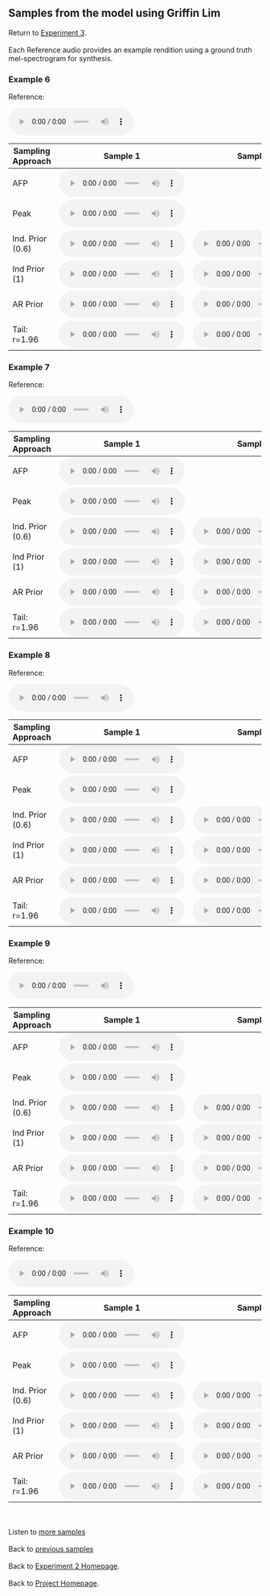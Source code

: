 <!-- exp 1a -->

## Samples from the model using Griffin Lim

Return to [Experiment 3](https://ljlj9.github.io/mscproject/experiment_3_test.html).
<br><br>
Each Reference audio provides an example rendition using a ground truth mel-spectrogram for synthesis.

### Example 6

Reference:        
<p><audio src="Exp3Test/Example6/reference.wav" controls style="width: 250px;"></audio></p>

| Sampling Approach | Sample 1 | Sample 2 | Sample 3 | Sample 4 | Sample 5 |
| --- | --- | --- | --- | --- | --- |
| AFP | <audio src="afp_web_samples/Example6.wav" controls style="width: 250px;"></audio> | | | | |
| Peak  | <audio src="Exp3Test/Example6/mean/sample_1.wav" controls style="width: 250px;"></audio> | | | | |
| Ind. Prior (0.6) | <audio src="Exp3Test/Example6/scaled06/sample_1.wav" controls style="width: 250px;"></audio> | <audio src="Exp3Test/Example6/scaled06/sample_2.wav" controls style="width: 250px;"></audio> | <audio src="Exp3Test/Example6/scaled06/sample_3.wav" controls style="width: 250px;"></audio> | <audio src="Exp3Test/Example6/scaled06/sample_4.wav" controls style="width: 250px;"></audio> | <audio src="Exp3Test/Example6/scaled06/sample_5.wav" controls style="width: 250px;"></audio> |
| Ind Prior (1) | <audio src="Exp3Test/Example6/prior/sample_1.wav" controls style="width: 250px;"></audio> | <audio src="Exp3Test/Example6/prior/sample_2.wav" controls style="width: 250px;"></audio> | <audio src="Exp3Test/Example6/prior/sample_3.wav" controls style="width: 250px;"></audio> | <audio src="Exp3Test/Example6/prior/sample_4.wav" controls style="width: 250px;"></audio> | <audio src="Exp3Test/Example6/prior/sample_5.wav" controls style="width: 250px;"></audio> |
| AR Prior | <audio src="Exp3Test/Example6/ar_prior/sample_1.wav" controls style="width: 250px;"></audio> | <audio src="Exp3Test/Example6/ar_prior/sample_2.wav" controls style="width: 250px;"></audio> | <audio src="Exp3Test/Example6/ar_prior/sample_3.wav" controls style="width: 250px;"></audio> | <audio src="Exp3Test/Example6/ar_prior/sample_4.wav" controls style="width: 250px;"></audio> | <audio src="Exp3Test/Example6/ar_prior/sample_5.wav" controls style="width: 250px;"></audio> |
| Tail: r=1.96 | <audio src="Exp3Test/Example6/tail2/sample_1.wav" controls style="width: 250px;"></audio> | <audio src="Exp3Test/Example6/tail2/sample_2.wav" controls style="width: 250px;"></audio> | <audio src="Exp3Test/Example6/tail2/sample_3.wav" controls style="width: 250px;"></audio> | <audio src="Exp3Test/Example6/tail2/sample_4.wav" controls style="width: 250px;"></audio> | <audio src="Exp3Test/Example6/tail2/sample_5.wav" controls style="width: 250px;"></audio> |

### Example 7

Reference:          
<p><audio src="Exp3Test/Example7/reference.wav" controls style="width: 250px;"></audio></p>

| Sampling Approach | Sample 1 | Sample 2 | Sample 3 | Sample 4 | Sample 5 |
| --- | --- | --- | --- | --- | --- |
| AFP | <audio src="afp_web_samples/Example7.wav" controls style="width: 250px;"></audio> | | | | |
| Peak  | <audio src="Exp3Test/Example7/mean/sample_1.wav" controls style="width: 250px;"></audio> | | | | |
| Ind. Prior (0.6) | <audio src="Exp3Test/Example7/scaled06/sample_1.wav" controls style="width: 250px;"></audio> | <audio src="Exp3Test/Example7/scaled06/sample_2.wav" controls style="width: 250px;"></audio> | <audio src="Exp3Test/Example7/scaled06/sample_3.wav" controls style="width: 250px;"></audio> | <audio src="Exp3Test/Example7/scaled06/sample_4.wav" controls style="width: 250px;"></audio> | <audio src="Exp3Test/Example7/scaled06/sample_5.wav" controls style="width: 250px;"></audio> |
| Ind Prior (1) | <audio src="Exp3Test/Example7/prior/sample_1.wav" controls style="width: 250px;"></audio> | <audio src="Exp3Test/Example7/prior/sample_2.wav" controls style="width: 250px;"></audio> | <audio src="Exp3Test/Example7/prior/sample_3.wav" controls style="width: 250px;"></audio> | <audio src="Exp3Test/Example7/prior/sample_4.wav" controls style="width: 250px;"></audio> | <audio src="Exp3Test/Example7/prior/sample_5.wav" controls style="width: 250px;"></audio> |
| AR Prior | <audio src="Exp3Test/Example7/ar_prior/sample_1.wav" controls style="width: 250px;"></audio> | <audio src="Exp3Test/Example7/ar_prior/sample_2.wav" controls style="width: 250px;"></audio> | <audio src="Exp3Test/Example7/ar_prior/sample_3.wav" controls style="width: 250px;"></audio> | <audio src="Exp3Test/Example7/ar_prior/sample_4.wav" controls style="width: 250px;"></audio> | <audio src="Exp3Test/Example7/ar_prior/sample_5.wav" controls style="width: 250px;"></audio> |
| Tail: r=1.96 | <audio src="Exp3Test/Example7/tail2/sample_1.wav" controls style="width: 250px;"></audio> | <audio src="Exp3Test/Example7/tail2/sample_2.wav" controls style="width: 250px;"></audio> | <audio src="Exp3Test/Example7/tail2/sample_3.wav" controls style="width: 250px;"></audio> | <audio src="Exp3Test/Example7/tail2/sample_4.wav" controls style="width: 250px;"></audio> | <audio src="Exp3Test/Example7/tail2/sample_5.wav" controls style="width: 250px;"></audio> |

### Example 8

Reference:          
<p><audio src="Exp3Test/Example8/reference.wav" controls style="width: 250px;"></audio></p>

| Sampling Approach | Sample 1 | Sample 2 | Sample 3 | Sample 4 | Sample 5 |
| --- | --- | --- | --- | --- | --- |
| AFP | <audio src="afp_web_samples/Example8.wav" controls style="width: 250px;"></audio> | | | | |
| Peak  | <audio src="Exp3Test/Example8/mean/sample_1.wav" controls style="width: 250px;"></audio> | | | | |
| Ind. Prior (0.6) | <audio src="Exp3Test/Example8/scaled06/sample_1.wav" controls style="width: 250px;"></audio> | <audio src="Exp3Test/Example8/scaled06/sample_2.wav" controls style="width: 250px;"></audio> | <audio src="Exp3Test/Example8/scaled06/sample_3.wav" controls style="width: 250px;"></audio> | <audio src="Exp3Test/Example8/scaled06/sample_4.wav" controls style="width: 250px;"></audio> | <audio src="Exp3Test/Example8/scaled06/sample_5.wav" controls style="width: 250px;"></audio> |
| Ind Prior (1) | <audio src="Exp3Test/Example8/prior/sample_1.wav" controls style="width: 250px;"></audio> | <audio src="Exp3Test/Example8/prior/sample_2.wav" controls style="width: 250px;"></audio> | <audio src="Exp3Test/Example8/prior/sample_3.wav" controls style="width: 250px;"></audio> | <audio src="Exp3Test/Example8/prior/sample_4.wav" controls style="width: 250px;"></audio> | <audio src="Exp3Test/Example8/prior/sample_5.wav" controls style="width: 250px;"></audio> |
| AR Prior | <audio src="Exp3Test/Example8/ar_prior/sample_1.wav" controls style="width: 250px;"></audio> | <audio src="Exp3Test/Example8/ar_prior/sample_2.wav" controls style="width: 250px;"></audio> | <audio src="Exp3Test/Example8/ar_prior/sample_3.wav" controls style="width: 250px;"></audio> | <audio src="Exp3Test/Example8/ar_prior/sample_4.wav" controls style="width: 250px;"></audio> | <audio src="Exp3Test/Example8/ar_prior/sample_5.wav" controls style="width: 250px;"></audio> |
| Tail: r=1.96 | <audio src="Exp3Test/Example8/tail2/sample_1.wav" controls style="width: 250px;"></audio> | <audio src="Exp3Test/Example8/tail2/sample_2.wav" controls style="width: 250px;"></audio> | <audio src="Exp3Test/Example8/tail2/sample_3.wav" controls style="width: 250px;"></audio> | <audio src="Exp3Test/Example8/tail2/sample_4.wav" controls style="width: 250px;"></audio> | <audio src="Exp3Test/Example8/tail2/sample_5.wav" controls style="width: 250px;"></audio> |

### Example 9

Reference:          
<p><audio src="Exp3Test/Example9/reference.wav" controls style="width: 250px;"></audio></p>

| Sampling Approach | Sample 1 | Sample 2 | Sample 3 | Sample 4 | Sample 5 |
| --- | --- | --- | --- | --- | --- |
| AFP | <audio src="afp_web_samples/Example9.wav" controls style="width: 250px;"></audio> | | | | |
| Peak  | <audio src="Exp3Test/Example9/peak/sample_1.wav" controls style="width: 250px;"></audio> | | | | |
| Ind. Prior (0.6) | <audio src="Exp3Test/Example9/scaled06/sample_1.wav" controls style="width: 250px;"></audio> | <audio src="Exp3Test/Example9/scaled06/sample_2.wav" controls style="width: 250px;"></audio> | <audio src="Exp3Test/Example9/scaled06/sample_3.wav" controls style="width: 250px;"></audio> | <audio src="Exp3Test/Example9/scaled06/sample_4.wav" controls style="width: 250px;"></audio> | <audio src="Exp3Test/Example9/scaled06/sample_5.wav" controls style="width: 250px;"></audio> |
| Ind Prior (1) | <audio src="Exp3Test/Example9/prior/sample_1.wav" controls style="width: 250px;"></audio> | <audio src="Exp3Test/Example9/prior/sample_2.wav" controls style="width: 250px;"></audio> | <audio src="Exp3Test/Example9/prior/sample_3.wav" controls style="width: 250px;"></audio> | <audio src="Exp3Test/Example9/prior/sample_4.wav" controls style="width: 250px;"></audio> | <audio src="Exp3Test/Example9/prior/sample_5.wav" controls style="width: 250px;"></audio> |
| AR Prior | <audio src="Exp3Test/Example9/ar_prior/sample_1.wav" controls style="width: 250px;"></audio> | <audio src="Exp3Test/Example9/ar_prior/sample_2.wav" controls style="width: 250px;"></audio> | <audio src="Exp3Test/Example9/ar_prior/sample_3.wav" controls style="width: 250px;"></audio> | <audio src="Exp3Test/Example9/ar_prior/sample_4.wav" controls style="width: 250px;"></audio> | <audio src="Exp3Test/Example9/ar_prior/sample_5.wav" controls style="width: 250px;"></audio> |
| Tail: r=1.96 | <audio src="Exp3Test/Example9/tail2/sample_1.wav" controls style="width: 250px;"></audio> | <audio src="Exp3Test/Example9/tail2/sample_2.wav" controls style="width: 250px;"></audio> | <audio src="Exp3Test/Example9/tail2/sample_3.wav" controls style="width: 250px;"></audio> | <audio src="Exp3Test/Example9/tail2/sample_4.wav" controls style="width: 250px;"></audio> | <audio src="Exp3Test/Example9/tail2/sample_5.wav" controls style="width: 250px;"></audio> |

### Example 10

Reference:          
<p><audio src="Exp3Test/Example10/reference.wav" controls style="width: 250px;"></audio></p>

| Sampling Approach | Sample 1 | Sample 2 | Sample 3 | Sample 4 | Sample 5 |
| --- | --- | --- | --- | --- | --- |
| AFP | <audio src="afp_web_samples/Example10.wav" controls style="width: 250px;"></audio> | | | | |
| Peak  | <audio src="Exp3Test/Example10/peak/sample_1.wav" controls style="width: 250px;"></audio> | | | | |
| Ind. Prior (0.6) | <audio src="Exp3Test/Example10/scaled06/sample_1.wav" controls style="width: 250px;"></audio> | <audio src="Exp3Test/Example10/scaled06/sample_2.wav" controls style="width: 250px;"></audio> | <audio src="Exp3Test/Example10/scaled06/sample_3.wav" controls style="width: 250px;"></audio> | <audio src="Exp3Test/Example10/scaled06/sample_4.wav" controls style="width: 250px;"></audio> | <audio src="Exp3Test/Example10/scaled06/sample_5.wav" controls style="width: 250px;"></audio> |
| Ind Prior (1) | <audio src="Exp3Test/Example10/prior/sample_1.wav" controls style="width: 250px;"></audio> | <audio src="Exp3Test/Example10/prior/sample_2.wav" controls style="width: 250px;"></audio> | <audio src="Exp3Test/Example10/prior/sample_3.wav" controls style="width: 250px;"></audio> | <audio src="Exp3Test/Example10/prior/sample_4.wav" controls style="width: 250px;"></audio> | <audio src="Exp3Test/Example10/prior/sample_5.wav" controls style="width: 250px;"></audio> |
| AR Prior | <audio src="Exp3Test/Example10/ar_prior/sample_1.wav" controls style="width: 250px;"></audio> | <audio src="Exp3Test/Example10/ar_prior/sample_2.wav" controls style="width: 250px;"></audio> | <audio src="Exp3Test/Example10/ar_prior/sample_3.wav" controls style="width: 250px;"></audio> | <audio src="Exp3Test/Example10/ar_prior/sample_4.wav" controls style="width: 250px;"></audio> | <audio src="Exp3Test/Example10/ar_prior/sample_5.wav" controls style="width: 250px;"></audio> |
| Tail: r=1.96 | <audio src="Exp3Test/Example10/tail2/sample_1.wav" controls style="width: 250px;"></audio> | <audio src="Exp3Test/Example10/tail2/sample_2.wav" controls style="width: 250px;"></audio> | <audio src="Exp3Test/Example10/tail2/sample_3.wav" controls style="width: 250px;"></audio> | <audio src="Exp3Test/Example10/tail2/sample_4.wav" controls style="width: 250px;"></audio> | <audio src="Exp3Test/Example10/tail2/sample_5.wav" controls style="width: 250px;"></audio> |


<br><br>
Listen to [more samples](https://ljlj9.github.io/mscproject/experiment_3_iii.html)
<br><br>
Back to [previous samples](https://ljlj9.github.io/mscproject/experiment_3_i.html)
<br><br>
Back to [Experiment 2 Homepage](https://ljlj9.github.io/mscproject/experiment_3_test.html).
<br><br>
Back to [Project Homepage](https://ljlj9.github.io/mscproject/index.html).

